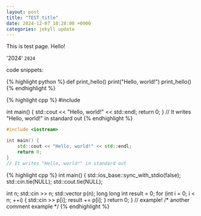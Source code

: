 ```yaml
---
layout: post
title: "TEST_title"
date: 2024-12-07 10:28:00 +0900
categories: jekyll update
---
```


This is test page. Hello!

'2024'
`2024`

code snippets:

{% highlight python %}
def print_hello()
  print("Hello, world!")
print_hello()
{% endhighlight %}

{% highlight cpp %}
#include <iostream>

int main() {
    std::cout << "Hello, world!" << std::endl;
    return 0;
}
// It writes "Hello, world!" in standard out
{% endhighlight %}

```cpp
#include <iostream>

int main() {
    std::cout << "Hello, world!" << std::endl;
    return 0;
}
// It writes "Hello, world!" in standard out
```

{% highlight cpp %}
int main() {
  std::ios_base::sync_with_stdio(false);
  std::cin.tie(NULL);
  std::cout.tie(NULL);

  int n;
  std::cin >> n;
  std::vector<long long int> p(n);
  long long int result = 0;
  for (int i = 0; i < n; ++i) {
    std::cin >> p[i];
    result += p[i];
  }
  return 0;
}
// example!
/* another comment
example
*/
{% endhighlight %}